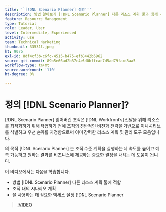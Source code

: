 ```yaml
---
title: '`[!DNL Scenario Planner] 설명'''
description: 방법 알아보기 [!DNL Scenario Planner] 다른 리소스 계획 툴과 함께 사용할 수 있습니다. 그런 다음 설정 방법을 배웁니다 [!DNL Scenario Planner].
feature: Resource Management
type: Tutorial
role: Leader, User
level: Intermediate, Experienced
activity: use
team: Technical Marketing
thumbnail: 335317.jpeg
kt: 9075
exl-id: 8df4cf3b-c6fc-4515-b475-efb8442b5962
source-git-commit: 89b5e66ad2b37c4e5d0bffcac7d5ad79facd8aa5
workflow-type: tm+mt
source-wordcount: '110'
ht-degree: 0%

---
```


# 정의 [!DNL Scenario Planner]?

[!DNL Scenario Planner] 잃어버린 조각은 [!DNL Workfront’s] 전달을 위해 리소스를 최적화하기 위해 작업하기 전에 조직의 전반적인 비전과 전략을 기반으로 이니셔티브를 식별하고 우선 순위를 지정함으로써 이미 강력한 리소스 계획 및 관리 도구 모음입니다.

의 목적 [!DNL Scenario Planner] 는 조직 수준 계획을 실행하는 데 속도를 높이고 예측 가능하고 원하는 결과를 비즈니스에 제공하는 중요한 결정을 내리는 데 도움이 됩니다.

이 비디오에서는 다음을 학습합니다.

* 방법 [!DNL Scenario Planner] 다른 리소스 계획 툴에 적합
* 조직 내의 시나리오 계획
* 을 사용하는 데 필요한 액세스 설정 [!DNL Scenario Planner]

>[!VIDEO](https://video.tv.adobe.com/v/335317/?quality=12)
